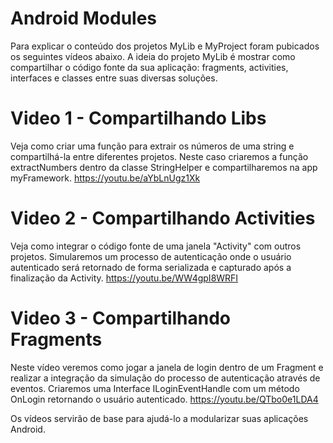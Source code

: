 # Android Modules 
Para explicar o conteúdo dos projetos MyLib e MyProject foram pubicados os seguintes vídeos abaixo.
A ideia do projeto MyLib é mostrar como compartilhar o código fonte da sua aplicação: fragments, activities, interfaces e classes entre suas diversas soluções.

# Video 1 - Compartilhando Libs
Veja como criar uma função para extrair os números de uma string e compartilhá-la entre diferentes projetos. Neste caso criaremos a função extractNumbers dentro da classe StringHelper e compartilharemos na app myFramework.
https://youtu.be/aYbLnUgz1Xk

# Video 2 - Compartilhando Activities
Veja como integrar o código fonte de uma janela "Activity" com outros projetos. Simularemos um processo de autenticação onde o usuário autenticado será retornado de forma serializada e capturado após a finalização da Activity.
https://youtu.be/WW4gpI8WRFI

# Video 3 - Compartilhando Fragments
Neste vídeo veremos como jogar a janela de login dentro de um Fragment e realizar a integração da simulação do processo de autenticação através de eventos. Criaremos uma Interface ILoginEventHandle com um método OnLogin retornando o usuário autenticado.
 https://youtu.be/QTbo0e1LDA4

Os vídeos servirão de base para ajudá-lo a modularizar suas aplicações Android.

